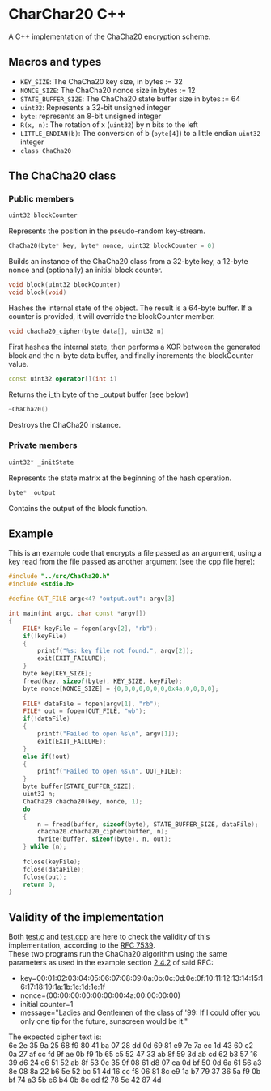 # CharChar20 C++

A C++ implementation of the ChaCha20 encryption scheme.

##  Macros and types

- `KEY_SIZE`: The ChaCha20 key size, in bytes := 32
- `NONCE_SIZE`: The ChaCha20 nonce size in bytes := 12
- `STATE_BUFFER_SIZE`: The ChaCha20 state buffer size in bytes := 64
- `uint32`: Represents a 32-bit unsigned integer
- `byte`: represents an 8-bit unsigned integer
- `R(x, n)`: The rotation of x (`uint32`) by n bits to the left
- `LITTLE_ENDIAN(b)`: The conversion of b (`byte[4]`) to a little endian `uint32` integer
- `class ChaCha20`

## The ChaCha20 class

### Public members

```C++
uint32 blockCounter
```
Represents the position in the pseudo-random key-stream.
```C++
ChaCha20(byte* key, byte* nonce, uint32 blockCounter = 0)
```
Builds an instance of the ChaCha20 class from a 32-byte key, a 12-byte nonce and (optionally) an initial block counter.
```C++
void block(uint32 blockCounter)
void block(void)
```
Hashes the internal state of the object. The result is a 64-byte buffer. If a counter is provided, it will override the blockCounter member.
```C++
void chacha20_cipher(byte data[], uint32 n)
```
First hashes the internal state, then performs a XOR between the generated block and the n-byte data buffer, and finally increments the blockCounter value.
```C++
const uint32 operator[](int i)
```
Returns the i_th byte of the _output buffer (see below)
```C++
~ChaCha20()
```
Destroys the ChaCha20 instance.

### Private members

```C++
uint32* _initState
```
Represents the state matrix at the beginning of the hash operation.
```C++
byte* _output
```
Contains the output of the block function.

## Example

This is an example code that encrypts a file passed as an argument, using a key read from the file passed as another argument (see the cpp file [here](tests/test2.cpp)):
```C++
#include "../src/ChaCha20.h"
#include <stdio.h>

#define OUT_FILE argc<4? "output.out": argv[3]

int main(int argc, char const *argv[])
{
    FILE* keyFile = fopen(argv[2], "rb");
    if(!keyFile)
    {
        printf("%s: key file not found.", argv[2]);
        exit(EXIT_FAILURE);
    }
    byte key[KEY_SIZE];
    fread(key, sizeof(byte), KEY_SIZE, keyFile);
    byte nonce[NONCE_SIZE] = {0,0,0,0,0,0,0,0x4a,0,0,0,0};
    
    FILE* dataFile = fopen(argv[1], "rb");
    FILE* out = fopen(OUT_FILE, "wb");
    if(!dataFile)
    {
        printf("Failed to open %s\n", argv[1]);
        exit(EXIT_FAILURE);
    }
    else if(!out)
    {
        printf("Failed to open %s\n", OUT_FILE);
    }
    byte buffer[STATE_BUFFER_SIZE];
    uint32 n;
    ChaCha20 chacha20(key, nonce, 1);
    do
    {
        n = fread(buffer, sizeof(byte), STATE_BUFFER_SIZE, dataFile);
        chacha20.chacha20_cipher(buffer, n);
        fwrite(buffer, sizeof(byte), n, out);
    } while (n);
    
    fclose(keyFile);
    fclose(dataFile);
    fclose(out);
    return 0;
}
```

## Validity of the implementation

Both [test.c](../C/tests/test.c) and [test.cpp](tests/test.cpp) are here to check the validity of this implementation, according to the [RFC 7539](https://tools.ietf.org/html/rfc7539).\
These two programs run the ChaCha20 algorithm using the same parameters as used in the example section [2.4.2](https://tools.ietf.org/html/rfc7539#section-2.4.2) of said RFC:
- key=00:01:02:03:04:05:06:07:08:09:0a:0b:0c:0d:0e:0f:10:11:12:13:14:15:16:17:18:19:1a:1b:1c:1d:1e:1f
- nonce=(00:00:00:00:00:00:00:4a:00:00:00:00)
- initial counter=1
- message="Ladies and Gentlemen of the class of '99: If I could offer you only one tip for the future, sunscreen would be it."

The expected cipher text is:\
6e 2e 35 9a 25 68 f9 80 41 ba 07 28 dd 0d 69 81 e9 7e 7a ec 1d 43 60 c2 0a 27 af cc fd 9f ae 0b f9 1b 65 c5 52 47 33 ab 8f 59 3d ab cd 62 b3 57 16 39 d6 24 e6 51 52 ab 8f 53 0c 35 9f 08 61 d8 07 ca 0d bf 50 0d 6a 61 56 a3 8e 08 8a 22 b6 5e 52 bc 51 4d 16 cc f8 06 81 8c e9 1a b7 79 37 36 5a f9 0b bf 74 a3 5b e6 b4 0b 8e ed f2 78 5e 42 87 4d